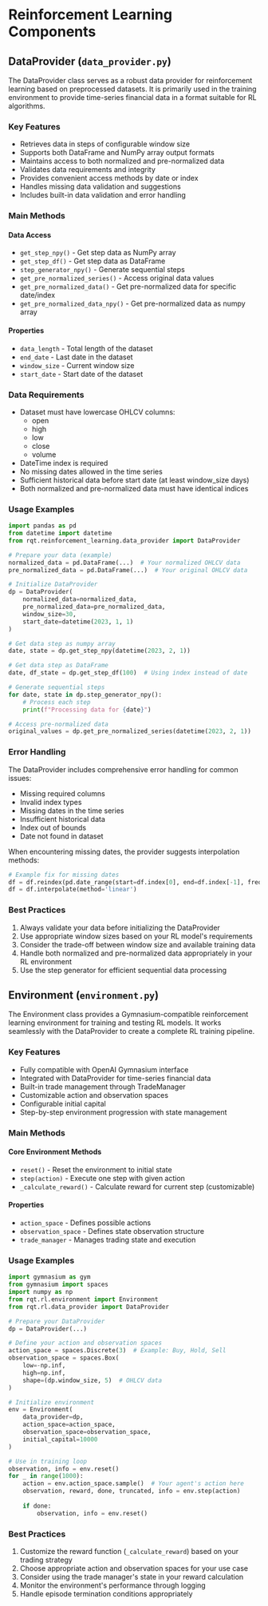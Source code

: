 # Reinforcement Learning Components

## DataProvider (`data_provider.py`)

The DataProvider class serves as a robust data provider for reinforcement learning based on preprocessed datasets. It is primarily used in the training environment to provide time-series financial data in a format suitable for RL algorithms.

### Key Features

- Retrieves data in steps of configurable window size
- Supports both DataFrame and NumPy array output formats
- Maintains access to both normalized and pre-normalized data
- Validates data requirements and integrity
- Provides convenient access methods by date or index
- Handles missing data validation and suggestions
- Includes built-in data validation and error handling

### Main Methods

#### Data Access

- `get_step_npy()` - Get step data as NumPy array
- `get_step_df()` - Get step data as DataFrame  
- `step_generator_npy()` - Generate sequential steps
- `get_pre_normalized_series()` - Access original data values
- `get_pre_normalized_data()` - Get pre-normalized data for specific date/index
- `get_pre_normalized_data_npy()` - Get pre-normalized data as numpy array

#### Properties

- `data_length` - Total length of the dataset
- `end_date` - Last date in the dataset
- `window_size` - Current window size
- `start_date` - Start date of the dataset

### Data Requirements

- Dataset must have lowercase OHLCV columns:
  - open
  - high
  - low
  - close
  - volume
- DateTime index is required
- No missing dates allowed in the time series
- Sufficient historical data before start date (at least window_size days)
- Both normalized and pre-normalized data must have identical indices

### Usage Examples

```python
import pandas as pd
from datetime import datetime
from rqt.reinforcement_learning.data_provider import DataProvider

# Prepare your data (example)
normalized_data = pd.DataFrame(...)  # Your normalized OHLCV data
pre_normalized_data = pd.DataFrame(...)  # Your original OHLCV data

# Initialize DataProvider
dp = DataProvider(
    normalized_data=normalized_data,
    pre_normalized_data=pre_normalized_data,
    window_size=30,
    start_date=datetime(2023, 1, 1)
)

# Get data step as numpy array
date, state = dp.get_step_npy(datetime(2023, 2, 1))

# Get data step as DataFrame
date, df_state = dp.get_step_df(100)  # Using index instead of date

# Generate sequential steps
for date, state in dp.step_generator_npy():
    # Process each step
    print(f"Processing data for {date}")

# Access pre-normalized data
original_values = dp.get_pre_normalized_series(datetime(2023, 2, 1))
```

### Error Handling

The DataProvider includes comprehensive error handling for common issues:

- Missing required columns
- Invalid index types
- Missing dates in the time series
- Insufficient historical data
- Index out of bounds
- Date not found in dataset

When encountering missing dates, the provider suggests interpolation methods:

```python
# Example fix for missing dates
df = df.reindex(pd.date_range(start=df.index[0], end=df.index[-1], freq='D'))
df = df.interpolate(method='linear')
```

### Best Practices

1. Always validate your data before initializing the DataProvider
2. Use appropriate window sizes based on your RL model's requirements
3. Consider the trade-off between window size and available training data
4. Handle both normalized and pre-normalized data appropriately in your RL environment
5. Use the step generator for efficient sequential data processing

## Environment (`environment.py`)

The Environment class provides a Gymnasium-compatible reinforcement learning environment for training and testing RL models. It works seamlessly with the DataProvider to create a complete RL training pipeline.

### Key Features

- Fully compatible with OpenAI Gymnasium interface
- Integrated with DataProvider for time-series financial data
- Built-in trade management through TradeManager
- Customizable action and observation spaces
- Configurable initial capital
- Step-by-step environment progression with state management

### Main Methods

#### Core Environment Methods

- `reset()` - Reset the environment to initial state
- `step(action)` - Execute one step with given action
- `_calculate_reward()` - Calculate reward for current step (customizable)

#### Properties

- `action_space` - Defines possible actions
- `observation_space` - Defines state observation structure
- `trade_manager` - Manages trading state and execution

### Usage Examples

```python
import gymnasium as gym
from gymnasium import spaces
import numpy as np
from rqt.rl.environment import Environment
from rqt.rl.data_provider import DataProvider

# Prepare your DataProvider
dp = DataProvider(...)

# Define your action and observation spaces
action_space = spaces.Discrete(3)  # Example: Buy, Hold, Sell
observation_space = spaces.Box(
    low=-np.inf, 
    high=np.inf, 
    shape=(dp.window_size, 5)  # OHLCV data
)

# Initialize environment
env = Environment(
    data_provider=dp,
    action_space=action_space,
    observation_space=observation_space,
    initial_capital=10000
)

# Use in training loop
observation, info = env.reset()
for _ in range(1000):
    action = env.action_space.sample()  # Your agent's action here
    observation, reward, done, truncated, info = env.step(action)
    
    if done:
        observation, info = env.reset()
```

### Best Practices

1. Customize the reward function (`_calculate_reward`) based on your trading strategy
2. Choose appropriate action and observation spaces for your use case
3. Consider using the trade manager's state in your reward calculation
4. Monitor the environment's performance through logging
5. Handle episode termination conditions appropriately

